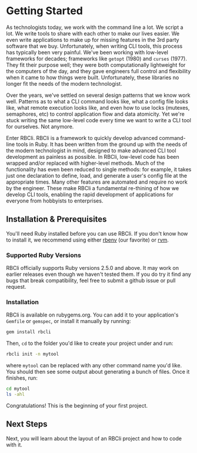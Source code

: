 # Getting Started

As technologists today, we work with the command line a lot. We script a lot. We write tools to share with each other to make our lives easier. We even write applications to make up for missing features in the 3rd party software that we buy. Unfortunately, when writing CLI tools, this process has typically been very painful. We've been working with low-level frameworks for decades; frameworks like `getopt` (1980) and `curses` (1977). They fit their purpose well; they were both computationally lightweight for the computers of the day, and they gave engineers full control and flexibility when it came to how things were built. Unfortunately, these libraries no longer fit the needs of the modern technologist.

Over the years, we've settled on several design patterns that we know work well. Patterns as to what a CLI command looks like, what a config file looks like, what remote execution looks like, and even how to use locks (mutexes, semaphores, etc) to control application flow and data atomicity. Yet we're stuck writing the same low-level code every time we want to write a CLI tool for ourselves. Not anymore.

Enter RBCli. RBCli is a framework to quickly develop advanced command-line tools in Ruby. It has been written from the ground up with the needs of the modern technologist in mind, designed to make advanced CLI tool development as painless as possible. In RBCli, low-level code has been wrapped and/or replaced with higher-level methods. Much of the functionality has even been reduced to single methods: for example, it takes just one declaration to define, load, and generate a user's config file at the appropriate times. Many other features are automated and require no work by the engineer. These make RBCli a fundamental re-thining of how we develop CLI tools, enabling the rapid development of applications for everyone from hobbyists to enterprises.

## Installation & Prerequisites

You'll need Ruby installed before you can use RBCli. If you don't know how to install it, we recommend using either [rbenv][rbenv] (our favorite) or [rvm][rvm].

### Supported Ruby Versions

RBCli officially supports Ruby versions 2.5.0 and above. It may work on earlier releases even though we haven't tested them. If you do try it find any bugs that break compatibility, feel free to submit a github issue or pull request.

### Installation

RBCli is available on rubygems.org. You can add it to your application's `Gemfile` or `gemspec`, or install it manually by running:

```bash
gem install rbcli
```

Then, `cd` to the folder you'd like to create your project under and run:

```bash
rbcli init -n mytool
```

where `mytool` can be replaced with any other command name you'd like. You should then see some output about generating a bunch of files. Once it finishes, run:

```bash
cd mytool
ls -ahl
```

Congratulations! This is the beginning of your first project.

## Next Steps

Next, you will learn about the layout of an RBCli project and how to code with it.

[rbenv]: https://github.com/rbenv/rbenv
[rvm]: https://rvm.io
